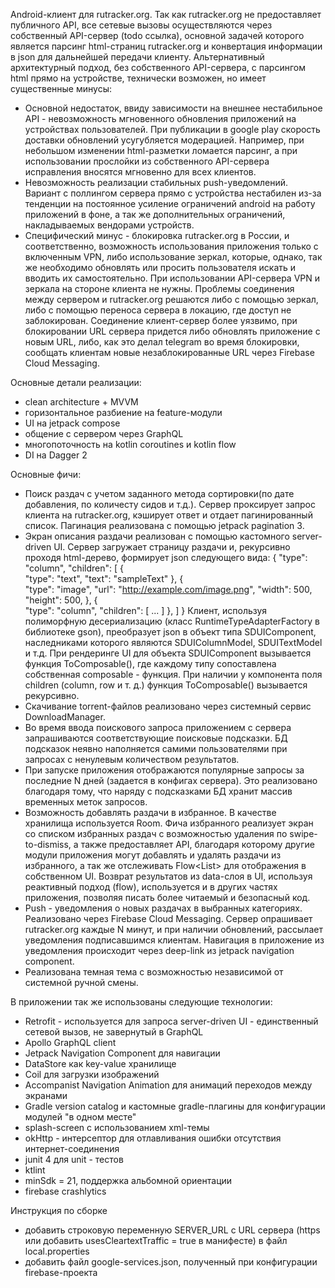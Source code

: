 Android-клиент для rutracker.org. Так как rutracker.org не предоставляет 
публичного API, все сетевые вызовы осуществляются через собственный API-сервер (todo ссылка),
основной задачей которого является парсинг html-страниц rutracker.org и конвертация информации в 
json для дальнейшей передачи клиенту. Альтернативный архитектурный подход, без собственного 
API-сервера, с парсингом html прямо на устройстве, технически возможен, но имеет существенные 
минусы:
- Основной недостаток, ввиду зависимости на внешнее нестабильное API - невозможность мгновенного 
  обновления приложений на устройствах пользователей. При публикации в google play скорость 
  доставки обновлений усугубляется модерацией. Например, при небольшом изменении html-разметки 
  ломается парсинг, а при использовании прослойки из собственного API-сервера исправления вносятся 
  мгновенно для всех клиентов.
- Невозможность реализации стабильных push-уведомлений. Вариант с поллингом сервера прямо с 
  устройства нестабилен из-за тенденции на постоянное усиление ограничений android на 
  работу приложений в фоне, а так же дополнительных ограничений, накладываемых вендорами устройств.
- Специфический минус - блокировка rutracker.org в России, и соответственно, возможность 
  использования приложения только с включенным VPN, либо использование зеркал, 
  которые, однако, так же необходимо обновлять или просить пользователя искать и вводить их 
  самостоятельно. При использовании API-сервера VPN и зеркала на стороне клиента не нужны. Проблемы 
  соединения между сервером и rutracker.org решаются либо с помощью зеркал, либо с помощью 
  переноса сервера в локацию, где доступ не заблокирован. Соединение клиент-сервер более уязвимо, 
  при блокировании URL сервера придется либо обновлять приложение с новым URL, либо, как это делал
  telegram во время блокировки, сообщать клиентам новые незаблокированные URL через Firebase Cloud 
  Messaging.

Основные детали реализации:
- clean architecture + MVVM
- горизонтальное разбиение на feature-модули
- UI на jetpack compose
- общение с сервером через GraphQL
- многопоточность на kotlin coroutines и kotlin flow
- DI на Dagger 2

Основные фичи:
- Поиск раздач с учетом заданного метода сортировки(по дате добавления, по количесту сидов и т.д.). 
  Сервер проксирует запрос клиента на rutracker.org, кэширует ответ и отдает пагинированный список.
  Пагинация реализована с помощью jetpack pagination 3.
- Экран описания раздачи реализован с помощью кастомного server-driven UI. Сервер 
  загружает страницу раздачи и, рекурсивно проходя html-дерево, формирует json следующего вида:
  {
    "type": "column",
    "children": [
      {  
        "type": "text",
        "text": "sampleText"
      },
      {  
        "type": "image",
        "url": "http://example.com/image.png",
        "width": 500,
        "height": 500,
      },
      {  
        "type": "column",
        "children": [
           ...
        ]
      },
    ]
  }
  Клиент, используя полиморфную десериализацию (класс RuntimeTypeAdapterFactory в библиотеке gson),
  преобразует json в объект типа SDUIComponent, наследниками которого являются SDUIColumnModel, 
  SDUITextModel и т.д. При рендеринге UI для объекта SDUIComponent вызывается функция 
  ToComposable(), где каждому типу сопоставлена собственная composable - функция. При наличии у 
  компонента поля children (column, row и т. д.) функция ToComposable() вызывается рекурсивно.
- Скачивание torrent-файлов реализовано через системный сервис DownloadManager.
- Во время ввода поискового запроса приложением с сервера запрашиваются соответствующие поисковые 
  подсказки. БД подсказок неявно наполняется самими пользователями при запросах с ненулевым количеством 
  результатов.
- При запуске приложения отображаются популярные запросы за последние N дней (задается в конфигах 
  сервера). Это реализовано благодаря тому, что наряду с подсказками БД хранит массив временных 
  меток запросов.
- Возможность добавлять раздачи в избранное. В качестве хранилища используется Room. Фича 
  избранного реализует экран со списком избранных раздач с возможностью удаления по swipe-to-dismiss, 
  а также предоставляет API, благодаря которому другие модули приложения могут добавлять и 
  удалять раздачи из избранного, а так же отслеживать Flow<List<Favorite>> для отображения в 
  собственном UI. Возврат результатов из data-слоя в UI, используя реактивный подход (flow), 
  используется и в других частях приложения, позволяя писать более читаемый и безопасный код.
- Push - уведомления о новых раздачах в выбранных категориях. Реализовано через Firebase Cloud 
  Messaging. Сервер опрашивает rutracker.org каждые N минут, и при наличии обновлений, рассылает 
  уведомления подписавшимся клиентам. Навигация в приложение из уведомления происходит через deep-link из
  jetpack navigation component.
- Реализована темная тема с возможностью независимой от системной ручной смены.

В приложении так же использованы следующие технологии:
- Retrofit - используется для запроса server-driven UI - единственный сетевой вызов, не 
  завернутый в GraphQL
- Apollo GraphQL client
- Jetpack Navigation Component для навигации
- DataStore как key-value хранилище
- Coil для загрузки изображений
- Accompanist Navigation Animation для анимаций переходов между экранами
- Gradle version catalog и кастомные gradle-плагины для конфигурации модулей "в одном месте"
- splash-screen с использованием xml-темы
- okHttp - интерсептор для отлавливания ошибки отсутствия интернет-соединения
- junit 4 для unit - тестов
- ktlint
- minSdk = 21, поддержка альбомной ориентации
- firebase crashlytics

Инструкция по сборке
- добавить строковую переменную SERVER_URL с URL сервера (https или добавить 
  usesCleartextTraffic = true в манифесте) в файл local.properties
- добавить файл google-services.json, полученный при конфигурации firebase-проекта
